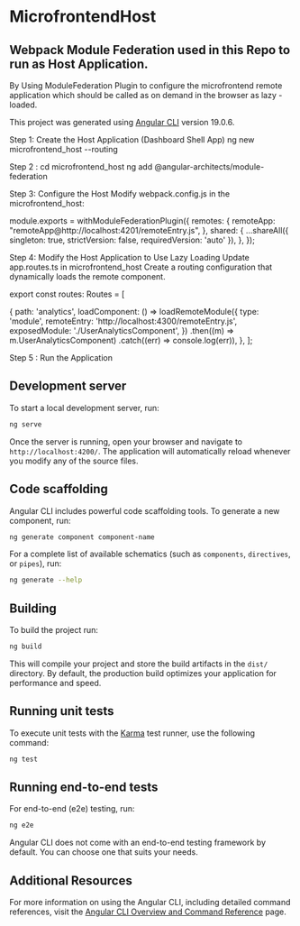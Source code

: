 # MicrofrontendHost

## Webpack Module Federation used in this Repo to run as Host Application.

By Using ModuleFederation Plugin to configure the microfrontend remote application which should be called as on demand in the browser as lazy -loaded.

This project was generated using [Angular CLI](https://github.com/angular/angular-cli) version 19.0.6.

Step 1: Create the Host Application (Dashboard Shell App)
ng new microfrontend_host --routing

Step 2 :
cd microfrontend_host
ng add @angular-architects/module-federation

Step 3: Configure the Host
Modify webpack.config.js in the microfrontend_host:

module.exports = withModuleFederationPlugin({
remotes: {
remoteApp: "remoteApp@http://localhost:4201/remoteEntry.js",
},
shared: {
...shareAll({ singleton: true, strictVersion: false, requiredVersion: 'auto' }),
},
});

Step 4: Modify the Host Application to Use Lazy Loading
Update app.routes.ts in microfrontend_host
Create a routing configuration that dynamically loads the remote component.

export const routes: Routes = [

{
path: 'analytics',
loadComponent: () =>
loadRemoteModule({
type: 'module',
remoteEntry: 'http://localhost:4300/remoteEntry.js',
exposedModule: './UserAnalyticsComponent',
})
.then((m) => m.UserAnalyticsComponent)
.catch((err) => console.log(err)),
},
];

Step 5 : Run the Application

## Development server

To start a local development server, run:

```bash
ng serve
```

Once the server is running, open your browser and navigate to `http://localhost:4200/`. The application will automatically reload whenever you modify any of the source files.

## Code scaffolding

Angular CLI includes powerful code scaffolding tools. To generate a new component, run:

```bash
ng generate component component-name
```

For a complete list of available schematics (such as `components`, `directives`, or `pipes`), run:

```bash
ng generate --help
```

## Building

To build the project run:

```bash
ng build
```

This will compile your project and store the build artifacts in the `dist/` directory. By default, the production build optimizes your application for performance and speed.

## Running unit tests

To execute unit tests with the [Karma](https://karma-runner.github.io) test runner, use the following command:

```bash
ng test
```

## Running end-to-end tests

For end-to-end (e2e) testing, run:

```bash
ng e2e
```

Angular CLI does not come with an end-to-end testing framework by default. You can choose one that suits your needs.

## Additional Resources

For more information on using the Angular CLI, including detailed command references, visit the [Angular CLI Overview and Command Reference](https://angular.dev/tools/cli) page.
